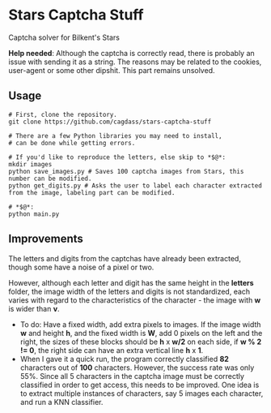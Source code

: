 # Stars Captcha Stuff

Captcha solver for Bilkent's Stars

**Help needed**: Although the captcha is correctly read, there is probably an issue with sending it as a string. The reasons may be related to the cookies, user-agent or some other dipshit. This part remains unsolved.

## Usage

```
# First, clone the repository.
git clone https://github.com/cagdass/stars-captcha-stuff

# There are a few Python libraries you may need to install,
# can be done while getting errors.

# If you'd like to reproduce the letters, else skip to *$@*:
mkdir images
python save_images.py # Saves 100 captcha images from Stars, this number can be modified.
python get_digits.py # Asks the user to label each character extracted from the image, labeling part can be modified.

# *$@*:
python main.py
```

## Improvements

The letters and digits from the captchas have already been extracted, though some have a noise of a pixel or two. 

However, although each letter and digit has the same height in the **letters** folder, the image width of the letters and digits is not standardized, each varies with regard to the characteristics of the character - the image with **w** is wider than **v**.

* To do: Have a fixed width, add extra pixels to images. If the image width **w** and height **h**, and the fixed width is **W**, add 0 pixels on the left and the right, the sizes of these blocks should be **h** x **w/2** on each side, if **w % 2 != 0**, the right side can have an extra vertical line **h** x **1**.
* When I gave it a quick run, the program correctly classified **82** characters out of **100** characters. However, the success rate was only 55%. Since all 5 characters in the captcha image must be correctly classified in order to get access, this needs to be improved. One idea is to extract multiple instances of characters, say 5 images each character, and run a KNN classifier.
 
